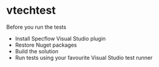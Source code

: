 # vtechtest

Before you run the tests

- Install Specflow Visual Studio plugin
- Restore Nuget packages
- Build the solution
- Run tests using your favourite Visual Studio test runner
